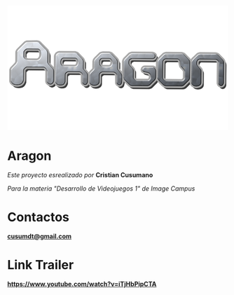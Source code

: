 ![logo](https://github.com/cusumdt/Aragon/blob/master/Aragon/res/logo.png)

# Aragon <br/> 

*Este proyecto esrealizado por* **Cristian Cusumano**<br/> 

*Para la materia "Desarrollo de Videojuegos 1" de Image Campus*<br/> 

# Contactos <br/> 

**cusumdt@gmail.com** <br/>

# Link Trailer <br/>

**https://www.youtube.com/watch?v=iTjHbPipCTA**
